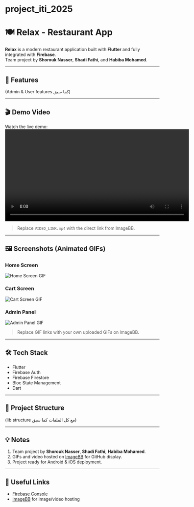 # project_iti_2025

# 🍽️ Relax - Restaurant App

**Relax** is a modern restaurant application built with **Flutter** and fully integrated with **Firebase**.  
Team project by **Shorouk Nasser**, **Shadi Fathi**, and **Habiba Mohamed**.

---

## 🚀 Features
(Admin & User features كما سبق)

---

## 🎬 Demo Video
Watch the live demo:  
<video width="600" controls>
  <source src="https://i.ibb.co/VIDEO_LINK.mp4" type="video/mp4">
  Your browser does not support the video tag.
</video>

> Replace `VIDEO_LINK.mp4` with the direct link from ImageBB.

---

## 🖼️ Screenshots (Animated GIFs)

### Home Screen
![Home Screen GIF](https://i.ibb.co/HOME_SCREEN.gif)

### Cart Screen
![Cart Screen GIF](https://i.ibb.co/CART_SCREEN.gif)

### Admin Panel
![Admin Panel GIF](https://i.ibb.co/ADMIN_PANEL.gif)

> Replace GIF links with your own uploaded GIFs on ImageBB.

---

## 🛠️ Tech Stack
- Flutter
- Firebase Auth
- Firebase Firestore
- Bloc State Management
- Dart

---

## 📂 Project Structure
(lib structure مع كل الملفات كما سبق)

---

## 💡 Notes
1. Team project by **Shorouk Nasser**, **Shadi Fathi**, **Habiba Mohamed**.  
2. GIFs and video hosted on [ImageBB](https://imgbb.com/) for GitHub display.  
3. Project ready for Android & iOS deployment.

---

## 📌 Useful Links
- [Firebase Console](https://console.firebase.google.com/)  
- [ImageBB](https://imgbb.com/) for image/video hosting
